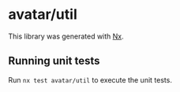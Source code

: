 # avatar/util

This library was generated with [Nx](https://nx.dev).

## Running unit tests

Run `nx test avatar/util` to execute the unit tests.
